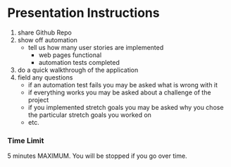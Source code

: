 # Presentation Instructions
1. share Github Repo
2. show off automation
    - tell us how many user stories are implemented
        - web pages functional
        - automation tests completed
3. do a quick walkthrough of the application
4. field any questions
    - if an automation test fails you may be asked what is wrong with it
    - if everything works you may be asked about a challenge of the project
    - if you implemented stretch goals you may be asked why you chose the particular stretch goals you worked on
    - etc.

### Time Limit
5 minutes MAXIMUM. You will be stopped if you go over time.